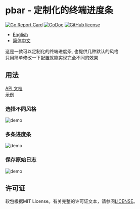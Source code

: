 # pbar - 定制化的终端进度条

[![Go Report Card](https://goreportcard.com/badge/github.com/wzshiming/pbar)](https://goreportcard.com/report/github.com/wzshiming/pbar)
[![GoDoc](https://godoc.org/github.com/wzshiming/pbar?status.svg)](https://godoc.org/github.com/wzshiming/pbar)
[![GitHub license](https://img.shields.io/github/license/wzshiming/pbar.svg)](https://github.com/wzshiming/pbar/blob/master/LICENSE)

- [English](https://github.com/wzshiming/pbar/blob/master/README.md)
- [简体中文](https://github.com/wzshiming/pbar/blob/master/README_cn.md)

这是一款可以定制化的终端进度条, 也提供几种默认的风格  
只用简单修改一下配置就能实现完全不同的效果  

## 用法

[API 文档](https://godoc.org/github.com/wzshiming/pbar)  
[示例](https://github.com/wzshiming/pbar/blob/master/test/main.go)  

### 选择不同风格

![demo](https://raw.githack.com/wzshiming/pbar/master/demo/example2.svg)

### 多条进度条

![demo](https://raw.githack.com/wzshiming/pbar/master/demo/example3.svg)

### 保存原始日志

![demo](https://raw.githack.com/wzshiming/pbar/master/demo/example4.svg)

## 许可证

软包根据MIT License。有关完整的许可证文本，请参阅[LICENSE](https://github.com/wzshiming/pbar/blob/master/LICENSE)。